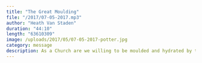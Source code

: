 ```yaml
---
title: "The Great Moulding"
file: "/2017/07-05-2017.mp3"
author: "Heath Van Staden"
duration: "44:10"
length: "63610309"
image: /uploads/2017/05/07-05-2017-potter.jpg
category: message
description: As a Church are we willing to be moulded and hydrated by the ultimate potter?
---
```

